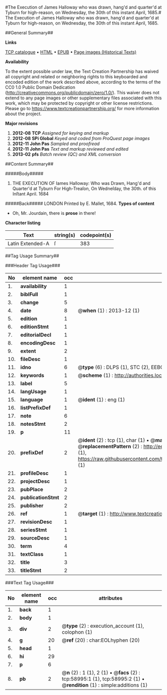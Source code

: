 #The Execution of James Halloway who was drawn, hang'd and quarter'd at Tyburn for high-reason, on Wednesday, the 30th of this instant April, 1685.#
The Execution of James Halloway who was drawn, hang'd and quarter'd at Tyburn for high-reason, on Wednesday, the 30th of this instant April, 1685.

##General Summary##

**Links**

[TCP catalogue](http://www.ota.ox.ac.uk/tcp/)  • 
[HTML](http://tei.it.ox.ac.uk/tcp/Texts-HTML/free/A39/A39044.html)  • 
[EPUB](http://tei.it.ox.ac.uk/tcp/Texts-EPUB/free/A39/A39044.epub) • 
[Page images (Historical Texts)](https://historicaltexts.jisc.ac.uk/eebo-12294913e)

**Availability**

To the extent possible under law, the Text Creation Partnership has waived all copyright and related or neighboring rights to this keyboarded and encoded edition of the work described above, according to the terms of the CC0 1.0 Public Domain Dedication (http://creativecommons.org/publicdomain/zero/1.0/). This waiver does not extend to any page images or other supplementary files associated with this work, which may be protected by copyright or other license restrictions. Please go to https://www.textcreationpartnership.org/ for more information about the project.

**Major revisions**

1. __2012-08__ __TCP__ *Assigned for keying and markup*
1. __2012-08__ __SPi Global__ *Keyed and coded from ProQuest page images*
1. __2012-11__ __John Pas__ *Sampled and proofread*
1. __2012-11__ __John Pas__ *Text and markup reviewed and edited*
1. __2013-02__ __pfs__ *Batch review (QC) and XML conversion*

##Content Summary##

#####Body#####

1. THE EXECUTION OF Iames Halloway: Who was Drawn, Hang'd and Quarter'd at Tyburn For High-Treaſon, On Wedneſday, the 30th. of this Inſtant April. 1684

#####Back#####
LONDON Printed by E. Mallet, 1684.
**Types of content**

  * Oh, Mr. Jourdain, there is **prose** in there!

**Character listing**


|Text|string(s)|codepoint(s)|
|---|---|---|
|Latin Extended-A|ſ|383|

##Tag Usage Summary##

###Header Tag Usage###

|No|element name|occ|attributes|
|---|---|---|---|
|1.|__availability__|1||
|2.|__biblFull__|1||
|3.|__change__|5||
|4.|__date__|8| @__when__ (1) : 2013-12 (1)|
|5.|__edition__|1||
|6.|__editionStmt__|1||
|7.|__editorialDecl__|1||
|8.|__encodingDesc__|1||
|9.|__extent__|2||
|10.|__fileDesc__|1||
|11.|__idno__|6| @__type__ (6) : DLPS (1), STC (2), EEBO-CITATION (1), OCLC (1), VID (1)|
|12.|__keywords__|1| @__scheme__ (1) : http://authorities.loc.gov/ (1)|
|13.|__label__|5||
|14.|__langUsage__|1||
|15.|__language__|1| @__ident__ (1) : eng (1)|
|16.|__listPrefixDef__|1||
|17.|__note__|6||
|18.|__notesStmt__|2||
|19.|__p__|11||
|20.|__prefixDef__|2| @__ident__ (2) : tcp (1), char (1)  •  @__matchPattern__ (2) : ([0-9\-]+):([0-9IVX]+) (1), (.+) (1)  •  @__replacementPattern__ (2) : http://eebo.chadwyck.com/downloadtiff?vid=$1&page=$2 (1), https://raw.githubusercontent.com/textcreationpartnership/Texts/master/tcpchars.xml#$1 (1)|
|21.|__profileDesc__|1||
|22.|__projectDesc__|1||
|23.|__pubPlace__|2||
|24.|__publicationStmt__|2||
|25.|__publisher__|2||
|26.|__ref__|1| @__target__ (1) : http://www.textcreationpartnership.org/docs/. (1)|
|27.|__revisionDesc__|1||
|28.|__seriesStmt__|1||
|29.|__sourceDesc__|1||
|30.|__term__|4||
|31.|__textClass__|1||
|32.|__title__|3||
|33.|__titleStmt__|2||


###Text Tag Usage###

|No|element name|occ|attributes|
|---|---|---|---|
|1.|__back__|1||
|2.|__body__|1||
|3.|__div__|2| @__type__ (2) : execution_account (1), colophon (1)|
|4.|__g__|20| @__ref__ (20) : char:EOLhyphen (20)|
|5.|__head__|1||
|6.|__hi__|29||
|7.|__p__|6||
|8.|__pb__|2| @__n__ (2) : 1 (1), 2 (1)  •  @__facs__ (2) : tcp:58995:1 (1), tcp:58995:2 (1)  •  @__rendition__ (1) : simple:additions (1)|
